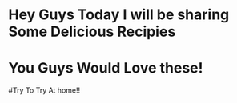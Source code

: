 # Hey Guys Today I will be sharing Some Delicious Recipies 

# You Guys Would Love these!

#Try To Try At home!!
